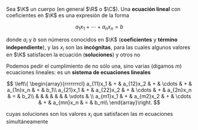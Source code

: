 Sea $\K$ un cuerpo (en general $\R$ o $\C$). Una **ecuación lineal** con coeficientes en $\K$ es una expresión de la forma

$$a_1x_1+\cdots+a_nx_n=b$$

donde $a_i$ y $b$ son números conocidos en $\K$ (**coeficientes** y **término independiente**), y las $x_i$ son las **incógnitas**, para las cuales algunos valores en $\K$ satisfacen la ecuación (**soluciones**) y otros no

Podemos pedir el cumplimiento de no sólo una, sino varias (digamos $m$) ecuaciones lineales: es un **sistema de ecuaciones lineales**

$$
\left\{
\begin{array}{rrrrrrrcl}
a_{11}x_1 & + & a_{12}x_2 & + & \cdots & + & a_{1n}x_n & = & b_1\\
a_{21}x_1 & + & a_{22}x_2 & + & \cdots & + & a_{2n}x_n & = & b_2\\
 &  &  &  &  &  &  & \vdots & \\
a_{m1}x_1 & + & a_{m2}x_2 & + & \cdots & + & a_{mn}x_n & = & b_m\\
\end{array}\right.
$$

cuyas soluciones son los valores $x_i$ que satisfacen las $m$ ecuaciones simultáneamente
